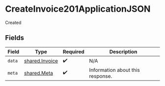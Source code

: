 # CreateInvoice201ApplicationJSON

Created


## Fields

| Field                                            | Type                                             | Required                                         | Description                                      |
| ------------------------------------------------ | ------------------------------------------------ | ------------------------------------------------ | ------------------------------------------------ |
| `data`                                           | [shared.Invoice](../../models/shared/invoice.md) | :heavy_check_mark:                               | N/A                                              |
| `meta`                                           | [shared.Meta](../../models/shared/meta.md)       | :heavy_check_mark:                               | Information about this response.                 |